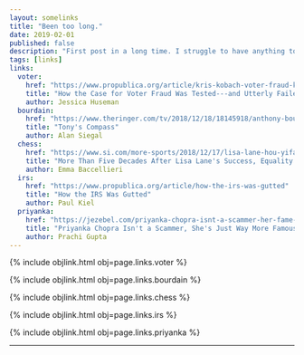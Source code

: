 ```yaml
---
layout: somelinks
title: "Been too long."
date: 2019-02-01
published: false
description: "First post in a long time. I struggle to have anything to say."
tags: [links]
links:
  voter:
    href: "https://www.propublica.org/article/kris-kobach-voter-fraud-kansas-trial"
    title: "How the Case for Voter Fraud Was Tested---and Utterly Failed"
    author: Jessica Huseman
  bourdain:
    href: "https://www.theringer.com/tv/2018/12/18/18145918/anthony-bourdain-parts-unknown-no-reservations-death-show-posthumous-cnn-travel-channel-cooks-tour"
    title: "Tony's Compass"
    author: Alan Siegal
  chess:
    href: "https://www.si.com/more-sports/2018/12/17/lisa-lane-hou-yifan-womens-chess-gender-inequality-world-championships"
    title: "More Than Five Decades After Lisa Lane's Success, Equality Still Eludes Women in Chess"
    author: Emma Baccellieri
  irs:
    href: "https://www.propublica.org/article/how-the-irs-was-gutted"
    title: "How the IRS Was Gutted"
    author: Paul Kiel
  priyanka:
    href: "https://jezebel.com/priyanka-chopra-isnt-a-scammer-her-fame-just-stumps-ma-1830880335"
    title: "Priyanka Chopra Isn't a Scammer, She's Just Way More Famous Than Mainstream American Media Grasps"
    author: Prachi Gupta
---
```


{% include objlink.html obj=page.links.voter %}

{% include objlink.html obj=page.links.bourdain %}

{% include objlink.html obj=page.links.chess %}

{% include objlink.html obj=page.links.irs %}

{% include objlink.html obj=page.links.priyanka %}

<hr class="footsep" />

